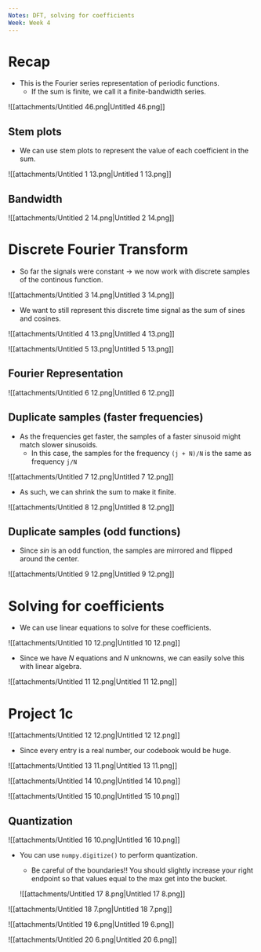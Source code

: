 ```yaml
---
Notes: DFT, solving for coefficients
Week: Week 4
---
```

# Recap

- This is the Fourier series representation of periodic functions.
    - If the sum is finite, we call it a finite-bandwidth series.

![[attachments/Untitled 46.png|Untitled 46.png]]

## Stem plots

- We can use stem plots to represent the value of each coefficient in the sum.

![[attachments/Untitled 1 13.png|Untitled 1 13.png]]

## Bandwidth

![[attachments/Untitled 2 14.png|Untitled 2 14.png]]

# Discrete Fourier Transform

- So far the signals were constant → we now work with discrete samples of the continous function.

![[attachments/Untitled 3 14.png|Untitled 3 14.png]]

- We want to still represent this discrete time signal as the sum of sines and cosines.

![[attachments/Untitled 4 13.png|Untitled 4 13.png]]

![[attachments/Untitled 5 13.png|Untitled 5 13.png]]

## Fourier Representation

![[attachments/Untitled 6 12.png|Untitled 6 12.png]]

## Duplicate samples (faster frequencies)

- As the frequencies get faster, the samples of a faster sinusoid might match slower sinusoids.
    - In this case, the samples for the frequency `(j + N)/N` is the same as frequency `j/N`

![[attachments/Untitled 7 12.png|Untitled 7 12.png]]

- As such, we can shrink the sum to make it finite.

![[attachments/Untitled 8 12.png|Untitled 8 12.png]]

## Duplicate samples (odd functions)

- Since $sin$﻿ is an odd function, the samples are mirrored and flipped around the center.

![[attachments/Untitled 9 12.png|Untitled 9 12.png]]

# Solving for coefficients

- We can use linear equations to solve for these coefficients.

![[attachments/Untitled 10 12.png|Untitled 10 12.png]]

- Since we have $N$﻿ equations and $N$﻿ unknowns, we can easily solve this with linear algebra.

![[attachments/Untitled 11 12.png|Untitled 11 12.png]]

  

# Project 1c

![[attachments/Untitled 12 12.png|Untitled 12 12.png]]

- Since every entry is a real number, our codebook would be huge.

![[attachments/Untitled 13 11.png|Untitled 13 11.png]]

![[attachments/Untitled 14 10.png|Untitled 14 10.png]]

![[attachments/Untitled 15 10.png|Untitled 15 10.png]]

## Quantization

![[attachments/Untitled 16 10.png|Untitled 16 10.png]]

- You can use `numpy.digitize()` to perform quantization.
    
    - Be careful of the boundaries!! You should slightly increase your right endpoint so that values equal to the max get into the bucket.
    
    ![[attachments/Untitled 17 8.png|Untitled 17 8.png]]
    

![[attachments/Untitled 18 7.png|Untitled 18 7.png]]

![[attachments/Untitled 19 6.png|Untitled 19 6.png]]

![[attachments/Untitled 20 6.png|Untitled 20 6.png]]